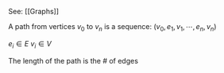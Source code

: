 See: [[Graphs]]

A path from vertices $v_0$ to $v_n$ is a sequence: $(v_0,e_1, v_1, \cdots, e_n, v_n)$

$e_i\in E$
$v_i\in V$

The length of the path is the # of edges

